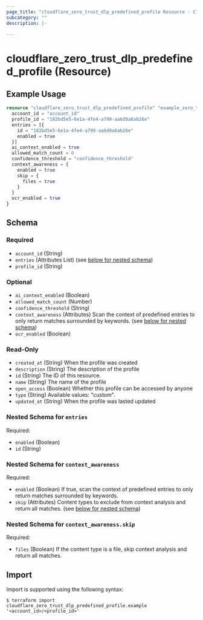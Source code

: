 ```yaml
---
page_title: "cloudflare_zero_trust_dlp_predefined_profile Resource - Cloudflare"
subcategory: ""
description: |-
  
---
```


# cloudflare_zero_trust_dlp_predefined_profile (Resource)



## Example Usage

```terraform
resource "cloudflare_zero_trust_dlp_predefined_profile" "example_zero_trust_dlp_predefined_profile" {
  account_id = "account_id"
  profile_id = "182bd5e5-6e1a-4fe4-a799-aa6d9a6ab26e"
  entries = [{
    id = "182bd5e5-6e1a-4fe4-a799-aa6d9a6ab26e"
    enabled = true
  }]
  ai_context_enabled = true
  allowed_match_count = 0
  confidence_threshold = "confidence_threshold"
  context_awareness = {
    enabled = true
    skip = {
      files = true
    }
  }
  ocr_enabled = true
}
```

<!-- schema generated by tfplugindocs -->
## Schema

### Required

- `account_id` (String)
- `entries` (Attributes List) (see [below for nested schema](#nestedatt--entries))
- `profile_id` (String)

### Optional

- `ai_context_enabled` (Boolean)
- `allowed_match_count` (Number)
- `confidence_threshold` (String)
- `context_awareness` (Attributes) Scan the context of predefined entries to only return matches surrounded by keywords. (see [below for nested schema](#nestedatt--context_awareness))
- `ocr_enabled` (Boolean)

### Read-Only

- `created_at` (String) When the profile was created
- `description` (String) The description of the profile
- `id` (String) The ID of this resource.
- `name` (String) The name of the profile
- `open_access` (Boolean) Whether this profile can be accessed by anyone
- `type` (String) Available values: "custom".
- `updated_at` (String) When the profile was lasted updated

<a id="nestedatt--entries"></a>
### Nested Schema for `entries`

Required:

- `enabled` (Boolean)
- `id` (String)


<a id="nestedatt--context_awareness"></a>
### Nested Schema for `context_awareness`

Required:

- `enabled` (Boolean) If true, scan the context of predefined entries to only return matches surrounded by keywords.
- `skip` (Attributes) Content types to exclude from context analysis and return all matches. (see [below for nested schema](#nestedatt--context_awareness--skip))

<a id="nestedatt--context_awareness--skip"></a>
### Nested Schema for `context_awareness.skip`

Required:

- `files` (Boolean) If the content type is a file, skip context analysis and return all matches.

## Import

Import is supported using the following syntax:

```shell
$ terraform import cloudflare_zero_trust_dlp_predefined_profile.example '<account_id>/<profile_id>'
```
